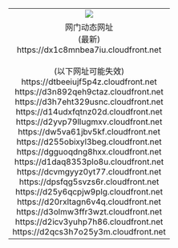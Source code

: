 ﻿<table>
  <tr></tr>
  <tr><td colspan=2 align=center><img src="https://dx1c8mnbea7iu.cloudfront.net/Up/oGate.jpg" /></td></tr>
  <tr><td colspan=2 align=center>网门动态网址<br/>(最新)
<br>https://dx1c8mnbea7iu.cloudfront.net
<br/><br/>(以下网址可能失效)
<br>https://dtbeeiujf5p4z.cloudfront.net
<br>https://d3n892qeh9ctaz.cloudfront.net
<br>https://d3h7eht329usnc.cloudfront.net
<br>https://d14udxfqtnz02d.cloudfront.net
<br>https://d2yvp79llugmxv.cloudfront.net
<br>https://dw5va61jbv5kf.cloudfront.net
<br>https://d255obixyl3beg.cloudfront.net
<br>https://dgguoqdng8hxx.cloudfront.net
<br>https://d1daq8353plo8u.cloudfront.net
<br>https://dcvmgyyz0yt77.cloudfront.net
<br>https://dpsfqg5svzs6r.cloudfront.net
<br>https://d25y6qcpjw9plg.cloudfront.net
<br>https://d20rxltagn6v4q.cloudfront.net
<br>https://d3olmw3ffr3wzt.cloudfront.net
<br>https://d2icv3yuhp7h86.cloudfront.net
<br>https://d2qcs3h7o25y3m.cloudfront.net
    </td>
  </tr>
</table>
